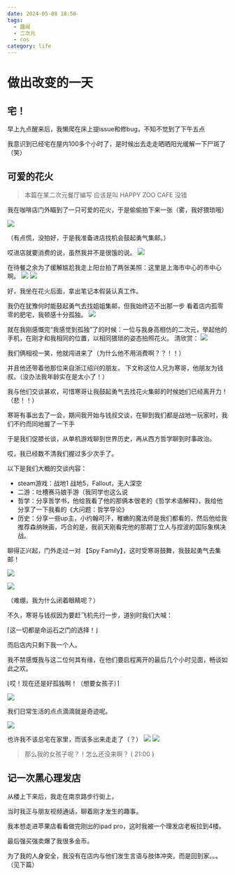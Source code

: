 ```yaml
---
date: 2024-05-08 18:58
tags:
  - 趣闻
  - 二次元
  - cos
category: life
---
```

# 做出改变的一天

## 宅！
早上九点醒来后，我懒爬在床上提issue和修bug，不知不觉到了下午五点

我意识到已经宅在屋内100多个小时了，是时候出去走走晒晒阳光缓解一下尸斑了（笑）

## 可爱的花火

> 本篇在某二次元餐厅编写
> 应该是叫 HAPPY ZOO CAFE 没错

我在咖啡店门外瞄到了一只可爱的花火，于是偷偷拍下来一张（雾，我好猥琐哦）

![](/assets/blogs/diary/5-8/花火_1.jpg)

（有点慌，没拍好，于是我准备进店找机会鼓起勇气集邮。）

哎进店就要消费的说，虽然我并不是很饿的说。
![](/assets/blogs/diary/5-8/消费.jpg)

在待餐之余为了缓解尴尬我走上阳台拍了两张美照：这里是上海市中心的市中心啊。
![](/assets/blogs/diary/5-8/风景_1.jpg)
![](/assets/blogs/diary/5-8/风景_2.jpg)

好，我坐在花火后面，拿出笔记本假装认真工作。

我仍在犹豫何时能鼓起勇气去找姐姐集邮，但我始终迈不出那一步
看着店内孤零零的肥宅，我顿感十分孤独。
![](/assets/blogs/diary/5-8/孤独.jpg)


就在我刚感慨完“我感觉到孤独”了的时候：一位与我身高相仿的二次元，举起他的手机，在刚才和我相同的位置，以相同猥琐的姿态拍照花火。
清欣赏：
![](/assets/blogs/diary/5-8/花火_2.jpg)

我们俩相视一笑，他就闯进来了（为什么他不用消费啊？？！！）

并且他还带着他那位来自浙江绍兴的朋友。
下文称这位人兄为寒哥，他朋友为钱叔。（没办法我年龄实在是太小了！）

我与他们交谈甚欢，可惜寒哥让我鼓起勇气去找花火集邮的时候她们已经离开力！（悲！！）

寒哥有事出去了一会，期间我开始与钱叔交谈，在聊到我们都是战地一玩家时，我们不约而同地握了一下手

于是我们促膝长谈，从单机游戏聊到世界历史，再从西方哲学聊到时事政治。

哎，我已经数不清我们握过多少次手了。

以下是我们大概的交谈内容：
- steam游戏：战地1 战地5，Fallout，无人深空
- 二游：吐槽赛马娘手游（我同学也这么说
- 哲学：分享哲学书，他给我看了他的那俩本很老的《哲学术语解释》，我给他分享了一下我看的《大问题：哲学导论》
- 历史：分享一些up主，小约翰可汗，稚嫩的魔法师是我们都看的，然后他给我推荐森纳映画，巧合的是，我前天刚看完他的那期丁立人与捏波的国际象棋决战。

聊得正兴起，门外走过一对 【Spy Family】，这时受寒哥鼓舞，我鼓起勇气去集邮！

![](/assets/blogs/diary/5-8/cos_1.jpg)

![](/assets/blogs/diary/5-8/cos_2.jpg)

（难绷，我为什么闭着眼睛呢？）

不久，寒哥与钱叔因为要赶飞机先行一步，道别时我们大喊：

⌈这一切都是命运石之门的选择！⌋

而后店内只剩下我一个人。

我不禁感慨我与这二位何其有缘，在他们要启程离开的最后几个小时见面，畅谈如此之欢。

⌊哎！现在还是好孤独啊！（想要女孩子）⌉

![](/assets/blogs/diary/5-8/女孩子_1.jpg)

我们日常生活的点点滴滴就是奇迹呢。

![](/assets/blogs/diary/5-8/女孩子_1_1.jpg)

也许我不该总宅在家里，而该多出来走走了（？）
![](/assets/blogs/diary/5-8/女孩子_2.jpg)
![](/assets/blogs/diary/5-8/女孩子_3.jpg)

> 那么我的女孩子呢？！怎么还没来啊？ ( 21:00 )


## 记一次黑心理发店

从楼上下来后，我走在南京路步行街上，

当时我正与朋友视频通话，聊着刚才发生的趣事。

我本想走进苹果店看看做完刚出的ipad pro，这时我被一个理发店老板拉到4楼。

最后强买强卖爆了我很多金币。

为了我的人身安全，我没有在店内与他们发生言语与肢体冲突，而是回到家。。。（见下篇）

